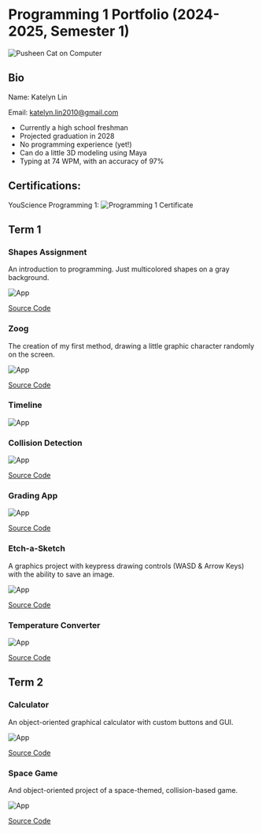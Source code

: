 # Programming 1 Portfolio (2024-2025, Semester 1)
![Pusheen Cat on Computer](https://encrypted-tbn0.gstatic.com/images?q=tbn:ANd9GcT4eNdj1Lkg3NcTo5oRFDr1ZhsgvkCu4sDqBg&s)
## Bio
Name: Katelyn Lin

Email: katelyn.lin2010@gmail.com
* Currently a high school freshman
* Projected graduation in 2028
* No programming experience (yet!)
* Can do a little 3D modeling using Maya
* Typing at 74 WPM, with an accuracy of 97%

## Certifications:
YouScience Programming 1:
![Programming 1 Certificate](https://github.com/user-attachments/assets/453777ca-b405-4003-b342-97aff2546028)


## Term 1
### Shapes Assignment
An introduction to programming. Just multicolored shapes on a gray background.

![App](https://github.com/FlamingTiger12/programmingportfolio/blob/main/images/shapes.png?raw=true)

[Source Code](https://github.com/FlamingTiger12/programmingportfolio/blob/main/src/term1/Shapes/Shapes.pde)

### Zoog
The creation of my first method, drawing a little graphic character randomly on the screen.

![App](https://github.com/FlamingTiger12/programmingportfolio/blob/main/images/zoog.png?raw=true)

[Source Code](https://github.com/FlamingTiger12/programmingportfolio/blob/main/src/term1/Zoog/Zoog.pde)

### Timeline
![App]()

### Collision Detection
![App](https://github.com/FlamingTiger12/programmingportfolio/blob/main/images/collisiondetction.png?raw=true)

[Source Code](https://github.com/FlamingTiger12/programmingportfolio/blob/main/src/term1/ColDet/ColDet.pde)

### Grading App
![App](https://github.com/FlamingTiger12/programmingportfolio/blob/main/images/grades.png?raw=true)

[Source Code](https://github.com/FlamingTiger12/programmingportfolio/blob/main/src/term1/GradingApp/GradingApp.pde)

### Etch-a-Sketch
A graphics project with keypress drawing controls (WASD & Arrow Keys) with the ability to save an image.

![App](https://github.com/FlamingTiger12/programmingportfolio/blob/main/images/etch-a-sketch.png?raw=true)

[Source Code](https://github.com/FlamingTiger12/programmingportfolio/blob/main/src/term1/EtchASketch/EtchASketch.pde)

### Temperature Converter
![App](https://github.com/FlamingTiger12/programmingportfolio/blob/main/images/temperatureconverter.png?raw=true)

[Source Code](https://github.com/FlamingTiger12/programmingportfolio/blob/main/src/term1/TempConverter/TempConverter.pde)

## Term 2
### Calculator
An object-oriented graphical calculator with custom buttons and GUI.

![App](https://github.com/FlamingTiger12/programmingportfolio/blob/main/images/calculator.png?raw=true)

[Source Code](https://github.com/FlamingTiger12/programmingportfolio/blob/main/src/term2/Calculator/Calculator.pde)


### Space Game
And object-oriented project of a space-themed, collision-based game.

![App](https://github.com/FlamingTiger12/programmingportfolio/blob/main/images/spacegame.png?raw=true)

[Source Code](https://github.com/FlamingTiger12/programmingportfolio/blob/main/src/term2/SpaceGame/SpaceGame.pde)
